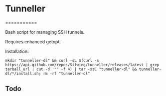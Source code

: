 # Tunneller
===========

Bash script for managing SSH tunnels.

Requires enhanced getopt.

Installation:

    mkdir "tunneller-dl" && curl -sL $(curl -s https://api.github.com/repos/Silwing/tunneller/releases/latest | grep tarball_url | cut -d '"' -f 4) | tar -xzC "tunneller-dl" && tunneller-dl/*/install.sh; rm -rf "tunneller-dl"


Todo
-----
